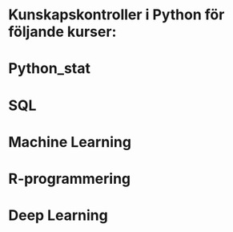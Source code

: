 # Kunskapskontroller i Python för följande kurser:
# Python_stat
# SQL
# Machine Learning
# R-programmering
# Deep Learning
